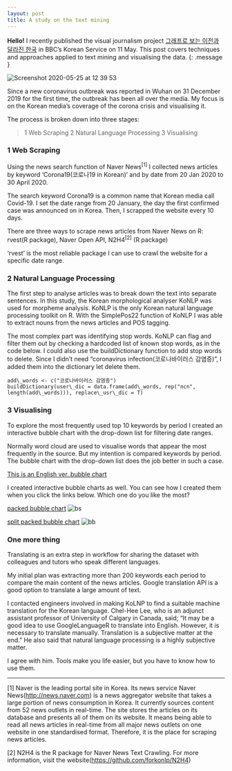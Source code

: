 ```yaml
---
layout: post
title: A study on the text mining
---
```



**Hello!** I recently published the visual journalism project [그래프로 보는 이전과 달라진 한국](https://www.bbc.com/korean/news-52601647) in BBC’s Korean Service on 11 May. This post covers techniques and approaches applied to text mining and visualising the data.
{: .message }

![Screenshot 2020-05-25 at 12 39 53](https://user-images.githubusercontent.com/56850104/83526389-4aa14780-a4de-11ea-8a89-990eb64acdad.png)

Since a new coronavirus outbreak was reported in Wuhan on 31 December 2019 for the first time, the outbreak has been all over the media. My focus is on the Korean media’s coverage of the corona crisis and visualising it.

The process is broken down into three stages:

> 1 Web Scraping
> 2 Natural Language Processing
> 3 Visualising


### 1 Web Scraping

Using the news search function of Naver News<sup id="a1">[1]</sup> I collected news articles by keyword ‘Corona19(코로나19 in Korean)’ and by date from 20 Jan 2020 to 30 April 2020.

The search keyword Corona19 is a common name that Korean media call Covid-19. I set the date range from 20 January, the day the first confirmed case was announced on in Korea. Then, I scrapped the website every 10 days.

There are three ways to scrape news articles from Naver News on R:
rvest(R package), Naver Open API, N2H4<sup id="a2">[2]</sup> (R package)

‘rvest’ is the most reliable package I can use to crawl the website for a specific date range.


### 2 Natural Language Processing

The first step to analyse articles was to break down the text into separate sentences. In this study, the Korean morphological analyser KoNLP was used for morpheme analysis. KoNLP is the only Korean natural language processing toolkit on R. With the SimplePos22 function of KoNLP I was able to extract nouns from the news articles and POS tagging.

The most complex part was identifying stop words. KoNLP can flag and filter them out by checking a hardcoded list of known stop words, as in the code below.
I could also use the buildDictionary function to add stop words to delete. Since I didn’t need “coronavirus infection(코로나바이러스 감염증)”, I added them into the dictionary let delete them.


``` 
add\_words <- c("코로나바이러스 감염증")
buildDictionary(user\_dic = data.frame(add\_words, rep("ncn", length(add\_words))), replace\_usr\_dic = T)
```



### 3 Visualising

To explore the most frequently used top 10 keywords by period I created an interactive bubble chart with the drop-down list for filtering date ranges.

Normally word cloud are used to visualise words that appear the most frequently in the source. But my intention is compared keywords by period. The bubble chart with the drop-down list does the job better in such a case.

[This is an English ver. bubble chart](https://public.flourish.studio/visualisation/2576893)


I created interactive bubble charts as well. You can see how I created them when you click the links below. 
Which one do you like the most?

[packed bubble chart](https://codepen.io/looniii/pen/KKVPYQx)
![bs](https://user-images.githubusercontent.com/56850104/83526120-de264880-a4dd-11ea-847b-a2a03b9c6c0a.png)

[split packed bubble chart](https://codepen.io/looniii/pen/YzwKMLp)
![bb](https://user-images.githubusercontent.com/56850104/83526293-22194d80-a4de-11ea-9915-85187f6a4ade.png)



### One more thing 

Translating is an extra step in workflow for sharing the dataset with colleagues and tutors who speak different languages.

My initial plan was extracting more than 200 keywords each period to compare the main content of the news articles. Google translation API is a good option to translate a large amount of text.

I contacted engineers involved in making KoLNP to find a suitable machine translation for the Korean language.
Chel-Hee Lee, who is an adjunct assistant professor of University of Calgary in Canada, said;
“It may be a good idea to use GoogleLanguageR to translate into English. However, it is necessary to translate manually. Translation is a subjective matter at the end.”
He also said that natural language processing is a highly subjective matter.

I agree with him. Tools make you life easier, but you have to know how to use them. 



---
[1] Naver is the leading portal site in Korea. Its news service Naver News(http://news.naver.com) is a news aggregator website that takes a large portion of news consumption in Korea. It currently sources content from 52 news outlets in real-time. The site stores the articles on its database and presents all of them on its website. It means being able to read all news articles in real-time from all major news outlets on one website in one standardised format. Therefore, it is the place for scraping news articles. 

[2] N2H4 is the R package for Naver News Text Crawling. For more information, visit the website(https://github.com/forkonlp/N2H4)
